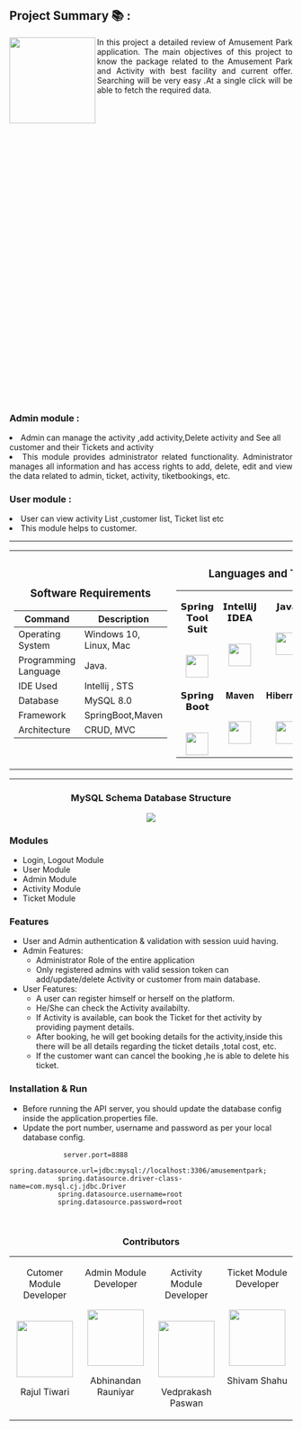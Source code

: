 
<h2>Project Summary 📚 :</h2>
<img align="left" width="153" src="https://user-images.githubusercontent.com/105913917/213880222-bf403731-aee1-460a-afea-381abea7bcf6.jpg"/>
<p align="justify">In this project a detailed review of Amusement Park application. The main objectives of this project to know the package related to the Amusement Park and Activity with best facility and current offer. Searching will be very easy .At a single click will be able to fetch the required data.</p><br /><br /><br />







<h3 style="margin-top: 500;">Admin module :</h3>
<li>Admin can manage the activity ,add activity,Delete activity and See all customer and their Tickets and activity</li>
<li align="justify">This module provides administrator related functionality. Administrator manages all information and has access rights to add, delete, edit and view the data related to admin, ticket, activity, tiketbookings, etc.</li>
<h3>User module :</h3>
<li>User can view activity List ,customer list, Ticket list etc</li>
<li>This module helps to customer.</li>

<hr>

<table align="center">
<tbody>
<tr align="top">
<td width="20%" align="center">

<h3>Software Requirements</h3>
  
| Command | Description |
| --- | --- |
| Operating System | Windows 10, Linux, Mac |
| Programming Language | Java. |
| IDE Used | Intellij , STS |
| Database  | MySQL 8.0 |
| Framework  | SpringBoot,Maven |
| Architecture  | CRUD, MVC |
  
</td>
<td width="20%" align="center">
<h3>Languages and Tools:</h3>
<table align="center">
<tbody>
<tr valign="top">
<td width="15%" align="center">
<p dir="auto"><span>𝗦𝗽𝗿𝗶𝗻𝗴 𝗧𝗼𝗼𝗹 𝗦𝘂𝗶𝘁</span><br><br></p>
<a><img src="https://spring.io/images/logo-spring-tools-gear-3dbfa4e3714afa9d58885422ec7ac8e5.svg" height="40"></a>
<td width="15%" align="center">
<p dir="auto"><span>𝗜𝗻𝘁𝗲𝗹𝗹𝗶𝗝 𝗜𝗗𝗘𝗔</span><br><br></p>
<a><img src="https://upload.wikimedia.org/wikipedia/commons/9/9c/IntelliJ_IDEA_Icon.svg" height = "40"></a>
</td>
<td width="15%" align="center">
<p dir="auto"><span>𝗝𝗮𝘃𝗮</span><br><br></p>
<a><img src="https://cdn.jsdelivr.net/npm/programming-languages-logos/src/java/java.png" height="40"></a>
</td>
<td width="15%" align="center">
<p dir="auto"><span>𝐌𝐲𝐒𝐐𝐋</span><br><br></p>
<a><img src="https://user-images.githubusercontent.com/103574856/208289464-84fa15f0-e608-48f1-82bd-565e0f776243.png" height="40"></a>
</td>
</tr>

<tr valign="top">
<td width="15%" align="center">
<p dir="auto"><span>𝗦𝗽𝗿𝗶𝗻𝗴 𝗕𝗼𝗼𝘁</span><br><br></p>
<a><img src="https://spring.io/images/projects/spring-edf462fec682b9d48cf628eaf9e19521.svg" height="40"></a>
</td>
<td width="15%" align="center">
<p dir="auto"><span>𝐌𝐚𝐯𝐞𝐧</span><br><br></p>
<a><img src="https://user-images.githubusercontent.com/103574856/208289206-2e81be61-cdf4-4667-ac8f-2bacdadefb25.png" height="40"></a>
</td>
<td width="15%" align="center">
<p dir="auto"><span>𝐇𝐢𝐛𝐞𝐫𝐧𝐚𝐭𝐞</span><br><br></p>
<a><img src="https://user-images.githubusercontent.com/103574856/208289363-3db3173b-fdb9-4306-94fa-05290df04561.PNG" height="40"></a>
</td>
</tr>

</td>
</tr>
</tbody>
</table>

</table>

<hr>

<h3 align="center">MySQL Schema Database Structure</h3>
<p align="center"><img src="https://user-images.githubusercontent.com/105913917/213882065-dd21a036-c1d9-494f-9c32-244912bbc87d.png"
/></p>

<h3 id="modules">Modules</h3>
    <ul>
        <li>Login, Logout Module</li>
        <li>User Module</li>
        <li>Admin Module</li>
        <li>Activity Module</li>
        <li>Ticket Module</li>
    </ul>
    <h3 id="features">Features</h3>
    <ul>
        <li>User and Admin authentication &amp; validation with session uuid having.</li>
        <li>Admin Features:<ul>
                <li>Administrator Role of the entire application</li>
                <li>Only registered admins with valid session token can add/update/delete Activity or
                  customer from main database.</li>
            </ul>
        </li>
        <li>User Features:<ul>
                <li>A user can register himself or herself on the platform.</li>
                <li>He/She can check the Activity availabilty.</li>
                <li>If Activity is  available, can book the Ticket for thet activity by providing payment details.</li>
                <li>After booking, he will get booking details for the activity,inside this there will be all
                    details regarding the ticket details ,total cost, etc.</li>
                <li>If the customer want can cancel the booking ,he is able to delete his ticket.</li>
            </ul>
        </li>
    </ul>
    
   <h3 id="installation-run">Installation &amp; Run</h3>
    <ul>
        <li>Before running the API server, you should update the database config inside the <a>application.properties</a>
            file.</li>
        <li>Update the port number, username and password as per your local database config.</li>
    </ul>
    <pre>
        <code>    server.port=<span class="hljs-number">8888</span>
            spring<span class="hljs-selector-class">.datasource</span><span class="hljs-selector-class">.url</span>=jdbc:mysql:<span class="hljs-comment">//localhost:3306/amusementpark;</span>
            spring<span class="hljs-selector-class">.datasource</span><span class="hljs-selector-class">.driver-class-name</span>=com<span class="hljs-selector-class">.mysql</span><span class="hljs-selector-class">.cj</span><span class="hljs-selector-class">.jdbc</span><span class="hljs-selector-class">.Driver</span>
            spring<span class="hljs-selector-class">.datasource</span><span class="hljs-selector-class">.username</span>=root
            spring<span class="hljs-selector-class">.datasource</span><span class="hljs-selector-class">.password</span>=root
        </code>
    </pre>
    
    
<h3 align="center">Contributors</h3>
<table align="center">
<tbody>
<tr valign="top">

<td width="25%" align="center">
<p dir="auto"><span>Cutomer Module Developer</span><br><br></p>
<a><img src="https://user-images.githubusercontent.com/105913917/213881683-27611aa3-469d-42b1-8c7b-d011d3ca0ff5.PNG"
 height="100"></a>
<p dir="auto"><span>Rajul Tiwari</span><br></p>
</td>

<td width="25%" align="center">
<p dir="auto"><span>Admin Module Developer</span><br><br></p>
<a><img src="https://user-images.githubusercontent.com/105913917/213882007-284fb978-f107-47ae-ad59-eb098291e924.PNG"
height="100"></a>
<p dir="auto"><span>Abhinandan Rauniyar</span><br></p>
</td>

<td width="25%" align="center">
<p dir="auto"><span>Activity Module Developer</span><br><br></p>
<a><img src="https://avatars.githubusercontent.com/u/105913917?v=4" height="100"></a>
<p dir="auto"><span>Vedprakash Paswan</span><br></p>
</td>

<td width="25%" align="center">
<p dir="auto"><span>Ticket Module Developer</span><br><br></p>
<a><img src="https://user-images.githubusercontent.com/105913917/213881240-fafb16a4-9a09-4015-81c2-a58b1164058e.png"
 height="100"></a>
<p dir="auto"><span>Shivam Shahu</span><br></p>
</td>

</tr>
</tbody>
</table>
